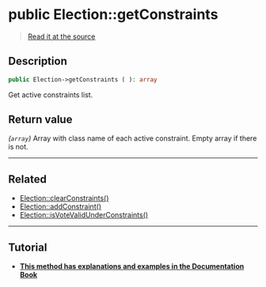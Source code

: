 # public Election::getConstraints

> [Read it at the source](https://github.com/julien-boudry/Condorcet/blob/master/src/Election.php#L371)

## Description    

```php
public Election->getConstraints ( ): array
```

Get active constraints list.


## Return value   

*(`array`)* Array with class name of each active constraint. Empty array if there is not.


---------------------------------------

## Related

* [Election::clearConstraints()](/Docs/api-reference/Election%20Class/Election--clearConstraints().md)    
* [Election::addConstraint()](/Docs/api-reference/Election%20Class/Election--addConstraint().md)    
* [Election::isVoteValidUnderConstraints()](/Docs/api-reference/Election%20Class/Election--isVoteValidUnderConstraints().md)    

---------------------------------------

## Tutorial

* **[This method has explanations and examples in the Documentation Book](https://docs.condorcet.io/book/3.AsPhpLibrary/5.Votes/5.VotesConstraints)**    
